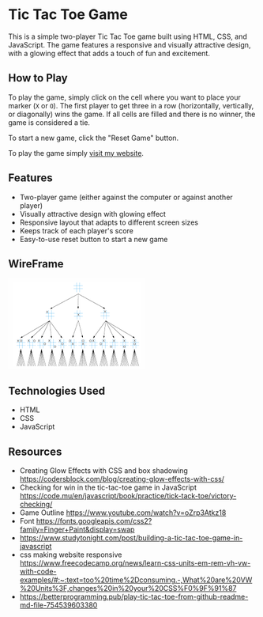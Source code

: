 # Tic Tac Toe Game

This is a simple two-player Tic Tac Toe game built using HTML, CSS, and JavaScript. The game features a responsive and visually attractive design, with a glowing effect that adds a touch of fun and excitement.



## How to Play

To play the game, simply click on the cell where you want to place your marker (`X` or `O`). The first player to get three in a row (horizontally, vertically, or diagonally) wins the game. If all cells are filled and there is no winner, the game is considered a tie.

To start a new game, click the "Reset Game" button.

To play the game simply  [visit my website](https://marinayasinsky.github.io/TicTacToe/).

## Features

- Two-player game (either against the computer or against another player)
- Visually attractive design with glowing effect
- Responsive layout that adapts to different screen sizes
- Keeps track of each player's score
- Easy-to-use reset button to start a new game

## WireFrame 
![alt text](https://github.com/marinayasinsky/TicTacToe/blob/main/tic%20tac%20toe.png)
## Technologies Used

- HTML
- CSS
- JavaScript

## Resources 
* Creating Glow Effects with CSS and box shadowing 
https://codersblock.com/blog/creating-glow-effects-with-css/
* Checking for win in the tic-tac-toe game in JavaScript
https://code.mu/en/javascript/book/practice/tick-tack-toe/victory-checking/
* Game Outline https://www.youtube.com/watch?v=oZrp3Atkz18 
* Font https://fonts.googleapis.com/css2?family=Finger+Paint&display=swap
* https://www.studytonight.com/post/building-a-tic-tac-toe-game-in-javascript
* css making website responsive  https://www.freecodecamp.org/news/learn-css-units-em-rem-vh-vw-with-code-examples/#:~:text=too%20time%2Dconsuming.-,What%20are%20VW%20Units%3F,changes%20in%20your%20CSS%F0%9F%91%87
* https://betterprogramming.pub/play-tic-tac-toe-from-github-readme-md-file-754539603380
